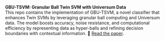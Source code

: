 **GBU-TSVM: Granular Ball Twin SVM with Universum Data**  
This repo contains the implementation of GBU-TSVM, a novel classifier that enhances Twin SVMs by leveraging granular ball computing and Universum data. The model boosts accuracy, noise resistance, and computational efficiency by representing data as hyper-balls and refining decision boundaries with contextual information. 
📘 [Read the paper](https://arxiv.org/abs/2412.03375).
